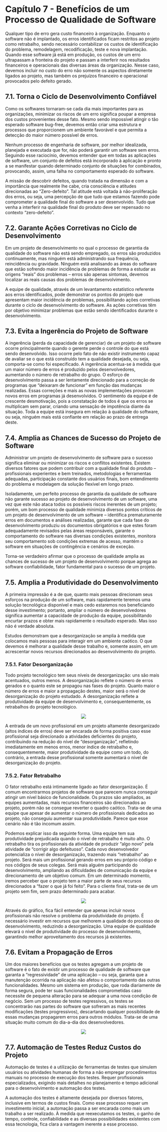 # Capítulo 7 - Benefícios de um Processo de Qualidade de Software

Qualquer tipo de erro gera custo financeiro à organização. Enquanto o software não é implantado, os erros identificados ficam restritos ao projeto como retrabalho, sendo necessário contabilizar os custos de identificação do problema, remodelagem, recodificação, teste e nova implantação. Quando esse software já está em produção, os custos de um erro ultrapassam a fronteira do projeto e passam a interferir nos resultados financeiros e operacionais das diversas áreas da organização. Nesse caso, devemos incluir no custo do erro não somente os aspectos diretamente ligados ao projeto, mas também os prejuízos financeiro e operacional provocados pelo defeito gerado.

## 7.1. Torna o Ciclo de Desenvolvimento Confiável

Como os softwares tornaram-se cada dia mais importantes para as organizações, minimizar os riscos de um erro significa poupar a empresa dos custos provenientes desse fato. Mesmo sendo impossível atingir o tão esperado software bug-free, devemos então criar uma estrutura e processos que proporcionem um ambiente favorável e que permita a detecção do maior número possível de erros.

Nenhum processo de engenharia de software, por melhor idealizada, planejada e executada que for, não poderá garantir um software sem erros. Seguindo esse raciocínio, devemos entender que em todas as aplicações de software, um conjunto de defeitos está incorporado à aplicação e pronto a se manifestar quando determinado conjunto de situações for combinados, provocando, assim, uma falha no comportamento esperado do software.

A missão de descobrir defeitos, quando tratada na dimensão e com a importância que realmente lhe cabe, cria consciência e atitudes direcionadas ao “Zero-defeito”. Tal atitude está voltada à não-proliferação dos erros, ou seja, uma percepção de que tudo que estamos fazendo pode comprometer a qualidade final do software a ser desenvolvido. Tudo que venha a interferir na qualidade final do produto deve ser repensado no contexto “zero-defeito”.

## 7.2. Garante Ações Corretivas no Ciclo de Desenvolvimento

Em um projeto de desenvolvimento no qual o processo de garantia da qualidade do software não está sendo empregado, os erros são produzidos continuamente, mas ninguém está administrando sua frequência, reincidência ou gravidade. Ninguém está analisando as áreas do software que estão sofrendo maior incidência de problemas de forma a estudar as origens “reais” dos problemas – erros são apenas sintomas, devemos localizar as reais causas dos problemas de desenvolvimento.

A equipe de qualidade, através de um levantamento estatístico referente aos erros identificados, pode demonstrar os pontos do projeto que apresentam maior incidência de problemas, possibilitando ações corretivas durante o ciclo de desenvolvimento do software. As ações corretivas têm por objetivo minimizar problemas que estão sendo identificados durante o desenvolvimento.

## 7.3. Evita a Ingerência do Projeto de Software

A ingerência (perda da capacidade de gerenciar) de um projeto de software ocorre principalmente quando o gerente perde o controle do que está sendo desenvolvido. Isso ocorre pelo fato de não existir instrumento capaz de avaliar se o que está construído tem a qualidade desejada, ou seja, comporta-se como foi especificado. A ingerência acentua-se à medida que um maior número de erros é produzido pelos desenvolvedores, aumentando o número de retrabalho do grupo. O esforço de desenvolvimento passa a ser lentamente direcionado para a correção de programas que “deixaram de funcionar” em função das mudanças realizadas. Essas correções e mais as novas implementações provocam novos erros em programas já desenvolvidos. O sentimento da equipe é de crescente desmotivação, pois a constatação de todos é que os erros se multiplicam sem parar, criando uma sensação de impotência diante da situação. Toda a equipe está insegura em relação à qualidade do software, ou seja, ninguém mais está confiante em relação ao prazo de entrega deste.

## 7.4. Amplia as Chances de Sucesso do Projeto de Software

Administrar um projeto de desenvolvimento de software para o sucesso significa eliminar ou minimizar os riscos e conflitos existentes. Existem diversos fatores que podem contribuir com a qualidade final do produto – profissionais experientes e bem treinados, metodologias e ferramentas adequadas, participação constante dos usuários finais, bom entendimento do problema e modelagem da solução flexível em longo prazo.

Isoladamente, um perfeito processo de garantia da qualidade de software não garante sucesso ao projeto de desenvolvimento de um software, uma vez que este não ataca todos os possíveis riscos inerentes de um projeto; porém, um bom processo de qualidade minimiza diversos pontos críticos de um projeto de desenvolvimento de um software – identifica prematuramente erros em documentos e análises realizadas, garante que cada fase do desenvolvimento produziu os documentos obrigatórios e que estes foram adequadamente revisados pelas áreas responsáveis, garante o comportamento do software nas diversas condições existentes, monitora seu comportamento sob condições extremas de acesso, mantém o software em situações de contingência e cenários de exceção.

Torna-se verdadeiro afirmar que o processo de qualidade amplia as chances de sucesso de um projeto de desenvolvimento porque agrega ao software confiabilidade, fator fundamental para o sucesso de um projeto.

## 7.5. Amplia a Produtividade do Desenvolvimento

A primeira impressão é a de que, quanto mais pessoas direcionam seus esforços na produção de um software, mais rapidamente teremos uma solução tecnológica disponível e mais cedo estaremos nos beneficiando desse investimento; portanto, ampliar o número de desenvolvedores significa aumentar a capacidade de produção da equipe, possibilitando encurtar prazos e obter mais rapidamente o resultado esperado. Mas isso não é verdade absoluta.

Estudos demonstram que a desorganização se amplia à medida que colocamos mais pessoas para interagir em um ambiente caótico. O que devemos é melhorar a qualidade desse trabalho e, somente assim, em um acrescentar novos recursos direcionados ao desenvolvimento do projeto.

### 7.5.1. Fator Desorganização

Todo projeto tecnológico tem seus níveis de desorganização: uns são mais acentuados, outros menos. A desorganização reflete o número de erros gerados e o quanto este se propagou nas fases do projeto. Quanto maior o número de erros e maior a propagação destes, maior será o nível de desorganização do projeto estudado. A desorganização reflete a produtividade da equipe de desenvolvimento e, consequentemente, os retrabalhos do projeto tecnológico.

<div align='center'>
    <img src='books/alexandre_bartie/imgs/figura-7-1.png'>
</div>

A entrada de um novo profissional em um projeto altamente desorganizado (altos índices de erros) deve ser encarada de forma positiva caso esse profissional seja direcionado a atividades deficientes do projeto, contribuindo na redução do nível de “desorganização”, refletindo imediatamente em menos erros, menor índice de retrabalho e, consequentemente, maior produtividade da equipe como um todo, do contrário, a entrada desse profissional somente aumentará o nível de desorganização do projeto.

### 7.5.2. Fator Retrabalho

O fator retrabalho está intimamente ligado ao fator desorganização. É comum encontrarmos projetos de software que parecem nunca conseguir atingir um nível básico de funcionalidade. Os prazos são ampliados, as equipes aumentadas, mais recursos financeiros são direcionados ao projeto, porém não se consegue reverter o quadro caótico. Trata-se de uma equipe que apesar de aumentar o número de profissionais dedicados ao projeto, não conseguiu aumentar sua produtividade. Parece que esse cenário não é tão incomum assim.

Podemos explicar isso da seguinte forma. Uma equipe tem sua produtividade prejudicada quando o nível de retrabalho é muito alto. O retrabalho tira os profissionais da atividade de produzir “algo novo” pela atividade de “corrigir algo defeituoso”. Cada novo desenvolvedor potencializa o nível de desorganização, trazendo mais “retrabalho” ao projeto. Será mais um profissional gerando erros em seu próprio código e nos códigos de seus colegas. Será mais alguém participando do desenvolvimento, ampliando as dificuldades de comunicação da equipe e direcionamento de um objetivo comum. Em um determinado momento, iremos perceber que o projeto tem a maior parte de seus recursos direcionados a “fazer o que já foi feito”. Para o cliente final, trata-se de um projeto sem fim, sem prazo determinado para acabar.

<div align='center'>
    <img src='books/alexandre_bartie/imgs/figura-7-2.png'>
</div>



Através do gráfico, fica fácil entender que apenas incluir novos profissionais não resolve o problema da produtividade do projeto. É necessário investir em recursos que melhorem a qualidade do processo de desenvolvimento, reduzindo a desorganização. Uma equipe de qualidade elevará o nível de produtividade do processo de desenvolvimento, garantindo melhor aproveitamento dos recursos já existentes.

## 7.6. Evitam a Propagação de Erros

Um dos maiores benefícios que os testes agregam a um projeto de software é o fato de existir um processo de qualidade de software que garanta a “regressividade” de uma aplicação – ou seja, garanta que a manutenção ocorrida na aplicação não afetou o comportamento das outras funcionalidades. Mesmo um sistema em produção, que roda diariamente de forma segura, pode ter suas funcionalidades comprometidas caso necessite de pequena alteração para se adequar a uma nova condição de negócio. Sem um processo de testes regressivos, os testes se concentrarão nas partes do software que sofreram as mais recentes modificações (testes progressivos), descartando qualquer possibilidade de essas mudanças propagarem erros para outros módulos. Trata-se de uma situação muito comum do dia-a-dia dos desenvolvedores.

<div align='center'>
    <img src='books/alexandre_bartie/imgs/figura-7-3.png'>
</div>

## 7.7. Automação de Testes Reduz Custos do Projeto

Automação de testes é a utilização de ferramentas de testes que simulem usuários ou atividades humanas de forma a não empregar procedimentos manuais no processo de execução dos testes. Requer profissionais especializados, exigindo mais detalhes no planejamento e tempo adicional para o desenvolvimento e automação dos testes.

A automação dos testes é altamente desejada por diversos fatores, inclusive em termos de custos finais. Como esse processo requer um investimento inicial, a automação passa a ser encarada como mais um trabalho a ser realizado. À medida que reexecutamos os testes, o ganho de tempo, controle, confiabilidade e as diversas possibilidades existentes com essa tecnologia, fica clara a vantagem inerente a esse processo.

